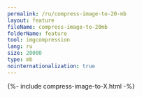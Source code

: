 ```yaml
---
permalink: /ru/compress-image-to-20-mb
layout: feature
fileName: compress-image-to-20mb
folderName: feature
tool: imgcompression
lang: ru
size: 20000
type: mb
nointernationalization: true
---
```

{%- include compress-image-to-X.html -%}       
